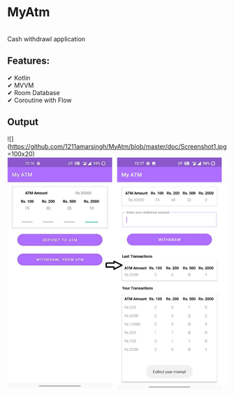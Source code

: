 <h1>MyAtm</h1><br> 
Cash withdrawl application

<h2>Features:</h2>
✔ Kotlin<br>
✔ MVVM<br>
✔ Room Database<br>
✔ Coroutine with Flow<br>

## Output

![](https://github.com/1211amarsingh/MyAtm/blob/master/doc/Screenshot1.jpg =100x20)
[<img src="https://github.com/1211amarsingh/MyAtm/blob/master/doc/Screenshot1.jpg" width="500"/>](image.png)

